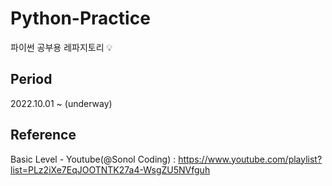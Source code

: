 # Python-Practice

파이썬 공부용 레파지토리 💡

## Period

2022.10.01 ~ (underway)

## Reference

Basic Level - Youtube(@Sonol Coding) : https://www.youtube.com/playlist?list=PLz2iXe7EqJOOTNTK27a4-WsgZU5NVfguh
